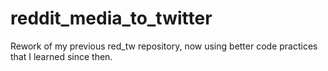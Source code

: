 # reddit_media_to_twitter

Rework of my previous red_tw repository, now using better code practices that I learned since then.
